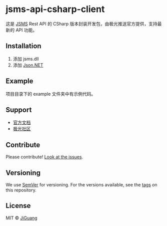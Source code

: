 # jsms-api-csharp-client

这是 [JSMS](https://docs.jiguang.cn/jsms/guideline/JSMS_guide/) Rest API 的 CSharp 版本封装开发包，由极光推送官方提供，支持最新的 API 功能。

## Installation

1. 添加 jsms.dll
2. 添加 [Json.NET](http://www.newtonsoft.com/json)

## Example

项目目录下的 example 文件夹中有示例代码。

## Support

- [官方文档](https://docs.jiguang.cn/jsms/server/rest_api_jsms/)
- [极光社区](http://community.jiguang.cn/) 

## Contribute

Please contribute! [Look at the issues](https://github.com/jpush/jsms-api-csharp-client/issues).

## Versioning

We use [SemVer](http://semver.org/lang/zh-CN/) for versioning. For the versions available, see the [tags](https://github.com/jpush/jsms-api-csharp-client/releases) on this repository.

## License

MIT © [JiGuang](/license)
